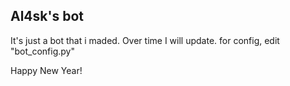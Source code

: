 ## Al4sk's bot
It's just a bot that i maded. Over time I will update.
for config, edit "bot_config.py"

Happy New Year!
